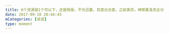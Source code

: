 ```yaml
---
title: 6个资源就1个可以下，还是枪版，不光迅雷，百度云也查，之前美恐，神探夏洛克全分享不出去，有资源留着以后卖钱😂
date: 2017-09-10 20:44:43
mCategories: [说说]
type: moment
---
```


<div id="pics-20170910204443"></div>

<script src="/lib/moment/pics.js"></script>
<script>
var data = [
    {"link": "2017-09-10_000000.png", "type": "shuoshuo"}
];
picsRender(data, "pics-20170910204443");
</script>
